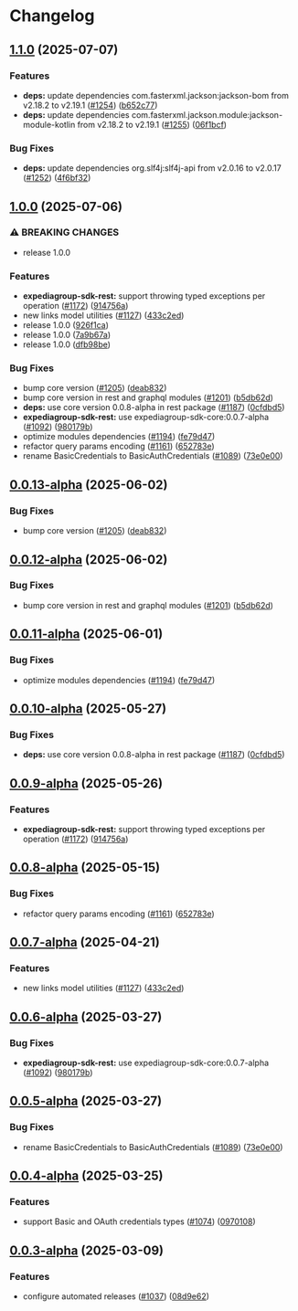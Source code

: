# Changelog

## [1.1.0](https://github.com/ExpediaGroup/expediagroup-java-sdk/compare/expediagroup-sdk-rest-v1.0.0...expediagroup-sdk-rest-v1.1.0) (2025-07-07)


### Features

* **deps:** update dependencies com.fasterxml.jackson:jackson-bom from v2.18.2 to v2.19.1 ([#1254](https://github.com/ExpediaGroup/expediagroup-java-sdk/issues/1254)) ([b652c77](https://github.com/ExpediaGroup/expediagroup-java-sdk/commit/b652c77315a2246ce4268f7c149f1defdc230d2c))
* **deps:** update dependencies com.fasterxml.jackson.module:jackson-module-kotlin from v2.18.2 to v2.19.1 ([#1255](https://github.com/ExpediaGroup/expediagroup-java-sdk/issues/1255)) ([06f1bcf](https://github.com/ExpediaGroup/expediagroup-java-sdk/commit/06f1bcf1f77f185482df964cd04e778d696a5f0a))


### Bug Fixes

* **deps:** update dependencies org.slf4j:slf4j-api from v2.0.16 to v2.0.17 ([#1252](https://github.com/ExpediaGroup/expediagroup-java-sdk/issues/1252)) ([4f6bf32](https://github.com/ExpediaGroup/expediagroup-java-sdk/commit/4f6bf32165907d35d21b7fe48d3a3bb0a432dda7))

## [1.0.0](https://github.com/ExpediaGroup/expediagroup-java-sdk/compare/expediagroup-sdk-rest-v0.0.13...expediagroup-sdk-rest-v1.0.0) (2025-07-06)


### ⚠ BREAKING CHANGES

* release 1.0.0

### Features

* **expediagroup-sdk-rest:** support throwing typed exceptions per operation ([#1172](https://github.com/ExpediaGroup/expediagroup-java-sdk/issues/1172)) ([914756a](https://github.com/ExpediaGroup/expediagroup-java-sdk/commit/914756ac4e3721642df08661cc679a3067931da2))
* new links model utilities ([#1127](https://github.com/ExpediaGroup/expediagroup-java-sdk/issues/1127)) ([433c2ed](https://github.com/ExpediaGroup/expediagroup-java-sdk/commit/433c2ed397921f2918b559786f83f21b57d83280))
* release 1.0.0 ([926f1ca](https://github.com/ExpediaGroup/expediagroup-java-sdk/commit/926f1ca599179b04491fe2a56e533d16c331a08d))
* release 1.0.0 ([7a9b67a](https://github.com/ExpediaGroup/expediagroup-java-sdk/commit/7a9b67a9b5b4e2f5f4e3374bd34cc3944116031d))
* release 1.0.0 ([dfb98be](https://github.com/ExpediaGroup/expediagroup-java-sdk/commit/dfb98be62fcd226771f225e018ae057d3f041702))


### Bug Fixes

* bump core version ([#1205](https://github.com/ExpediaGroup/expediagroup-java-sdk/issues/1205)) ([deab832](https://github.com/ExpediaGroup/expediagroup-java-sdk/commit/deab832cbb9f29e8c623b92c03ae2ec9d979d713))
* bump core version in rest and graphql modules ([#1201](https://github.com/ExpediaGroup/expediagroup-java-sdk/issues/1201)) ([b5db62d](https://github.com/ExpediaGroup/expediagroup-java-sdk/commit/b5db62d6f3e0a69d567064bec5676c79f375d17e))
* **deps:** use core version 0.0.8-alpha in rest package ([#1187](https://github.com/ExpediaGroup/expediagroup-java-sdk/issues/1187)) ([0cfdbd5](https://github.com/ExpediaGroup/expediagroup-java-sdk/commit/0cfdbd505854f181cc5898656e3400b37751b9f6))
* **expediagroup-sdk-rest:** use expediagroup-sdk-core:0.0.7-alpha  ([#1092](https://github.com/ExpediaGroup/expediagroup-java-sdk/issues/1092)) ([980179b](https://github.com/ExpediaGroup/expediagroup-java-sdk/commit/980179ba66d320072b7baa2eda43aecdb34a3f6a))
* optimize modules dependencies ([#1194](https://github.com/ExpediaGroup/expediagroup-java-sdk/issues/1194)) ([fe79d47](https://github.com/ExpediaGroup/expediagroup-java-sdk/commit/fe79d47cf9f3b5079369b842274313588108822f))
* refactor query params encoding ([#1161](https://github.com/ExpediaGroup/expediagroup-java-sdk/issues/1161)) ([652783e](https://github.com/ExpediaGroup/expediagroup-java-sdk/commit/652783e959c9d0e499101d9bb3aade7fa29b24d6))
* rename BasicCredentials to BasicAuthCredentials ([#1089](https://github.com/ExpediaGroup/expediagroup-java-sdk/issues/1089)) ([73e0e00](https://github.com/ExpediaGroup/expediagroup-java-sdk/commit/73e0e005687abf4cba360e599afd60b6af5d3c2a))

## [0.0.13-alpha](https://github.com/ExpediaGroup/expediagroup-java-sdk/compare/expediagroup-sdk-rest-v0.0.12-alpha...expediagroup-sdk-rest-v0.0.13-alpha) (2025-06-02)


### Bug Fixes

* bump core version ([#1205](https://github.com/ExpediaGroup/expediagroup-java-sdk/issues/1205)) ([deab832](https://github.com/ExpediaGroup/expediagroup-java-sdk/commit/deab832cbb9f29e8c623b92c03ae2ec9d979d713))

## [0.0.12-alpha](https://github.com/ExpediaGroup/expediagroup-java-sdk/compare/expediagroup-sdk-rest-v0.0.11-alpha...expediagroup-sdk-rest-v0.0.12-alpha) (2025-06-02)


### Bug Fixes

* bump core version in rest and graphql modules ([#1201](https://github.com/ExpediaGroup/expediagroup-java-sdk/issues/1201)) ([b5db62d](https://github.com/ExpediaGroup/expediagroup-java-sdk/commit/b5db62d6f3e0a69d567064bec5676c79f375d17e))

## [0.0.11-alpha](https://github.com/ExpediaGroup/expediagroup-java-sdk/compare/expediagroup-sdk-rest-v0.0.10-alpha...expediagroup-sdk-rest-v0.0.11-alpha) (2025-06-01)


### Bug Fixes

* optimize modules dependencies ([#1194](https://github.com/ExpediaGroup/expediagroup-java-sdk/issues/1194)) ([fe79d47](https://github.com/ExpediaGroup/expediagroup-java-sdk/commit/fe79d47cf9f3b5079369b842274313588108822f))

## [0.0.10-alpha](https://github.com/ExpediaGroup/expediagroup-java-sdk/compare/expediagroup-sdk-rest-v0.0.9-alpha...expediagroup-sdk-rest-v0.0.10-alpha) (2025-05-27)


### Bug Fixes

* **deps:** use core version 0.0.8-alpha in rest package ([#1187](https://github.com/ExpediaGroup/expediagroup-java-sdk/issues/1187)) ([0cfdbd5](https://github.com/ExpediaGroup/expediagroup-java-sdk/commit/0cfdbd505854f181cc5898656e3400b37751b9f6))

## [0.0.9-alpha](https://github.com/ExpediaGroup/expediagroup-java-sdk/compare/expediagroup-sdk-rest-v0.0.8-alpha...expediagroup-sdk-rest-v0.0.9-alpha) (2025-05-26)


### Features

* **expediagroup-sdk-rest:** support throwing typed exceptions per operation ([#1172](https://github.com/ExpediaGroup/expediagroup-java-sdk/issues/1172)) ([914756a](https://github.com/ExpediaGroup/expediagroup-java-sdk/commit/914756ac4e3721642df08661cc679a3067931da2))

## [0.0.8-alpha](https://github.com/ExpediaGroup/expediagroup-java-sdk/compare/expediagroup-sdk-rest-v0.0.7-alpha...expediagroup-sdk-rest-v0.0.8-alpha) (2025-05-15)


### Bug Fixes

* refactor query params encoding ([#1161](https://github.com/ExpediaGroup/expediagroup-java-sdk/issues/1161)) ([652783e](https://github.com/ExpediaGroup/expediagroup-java-sdk/commit/652783e959c9d0e499101d9bb3aade7fa29b24d6))

## [0.0.7-alpha](https://github.com/ExpediaGroup/expediagroup-java-sdk/compare/expediagroup-sdk-rest-v0.0.6-alpha...expediagroup-sdk-rest-v0.0.7-alpha) (2025-04-21)


### Features

* new links model utilities ([#1127](https://github.com/ExpediaGroup/expediagroup-java-sdk/issues/1127)) ([433c2ed](https://github.com/ExpediaGroup/expediagroup-java-sdk/commit/433c2ed397921f2918b559786f83f21b57d83280))

## [0.0.6-alpha](https://github.com/ExpediaGroup/expediagroup-java-sdk/compare/expediagroup-sdk-rest-v0.0.5-alpha...expediagroup-sdk-rest-v0.0.6-alpha) (2025-03-27)


### Bug Fixes

* **expediagroup-sdk-rest:** use expediagroup-sdk-core:0.0.7-alpha  ([#1092](https://github.com/ExpediaGroup/expediagroup-java-sdk/issues/1092)) ([980179b](https://github.com/ExpediaGroup/expediagroup-java-sdk/commit/980179ba66d320072b7baa2eda43aecdb34a3f6a))

## [0.0.5-alpha](https://github.com/ExpediaGroup/expediagroup-java-sdk/compare/expediagroup-sdk-rest-v0.0.4-alpha...expediagroup-sdk-rest-v0.0.5-alpha) (2025-03-27)


### Bug Fixes

* rename BasicCredentials to BasicAuthCredentials ([#1089](https://github.com/ExpediaGroup/expediagroup-java-sdk/issues/1089)) ([73e0e00](https://github.com/ExpediaGroup/expediagroup-java-sdk/commit/73e0e005687abf4cba360e599afd60b6af5d3c2a))

## [0.0.4-alpha](https://github.com/ExpediaGroup/expediagroup-java-sdk/compare/expediagroup-sdk-rest-v0.0.3-alpha...expediagroup-sdk-rest-v0.0.4-alpha) (2025-03-25)


### Features

* support Basic and OAuth credentials types ([#1074](https://github.com/ExpediaGroup/expediagroup-java-sdk/issues/1074)) ([0970108](https://github.com/ExpediaGroup/expediagroup-java-sdk/commit/097010870fb4fb17c53f9d5b87d30f0b43e3658a))

## [0.0.3-alpha](https://github.com/ExpediaGroup/expediagroup-java-sdk/compare/expediagroup-sdk-rest-v0.0.2-alpha...expediagroup-sdk-rest-v0.0.3-alpha) (2025-03-09)


### Features

* configure automated releases ([#1037](https://github.com/ExpediaGroup/expediagroup-java-sdk/issues/1037)) ([08d9e62](https://github.com/ExpediaGroup/expediagroup-java-sdk/commit/08d9e62be599f2daa65f3998457911c01f1f51d2))
